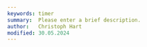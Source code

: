 ```yaml
---
keywords: timer
summary:  Please enter a brief description.
author:   Christoph Hart
modified: 30.05.2024
---
```

